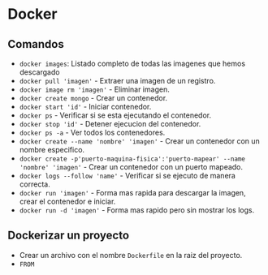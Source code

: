 # Docker

## Comandos

- `docker images`: Listado completo de todas las imagenes que hemos descargado
- `docker pull 'imagen'` - Extraer una imagen de un registro.
- `docker image rm 'imagen'` - Eliminar imagen.
- `docker create mongo` - Crear un contenedor.
- `docker start 'id'` - Iniciar contenedor.
- `docker ps` - Verificar si se esta ejecutando el contenedor.
- `docker stop 'id'` - Detener ejecucion del contenedor.
- `docker ps -a` - Ver todos los contenedores.
- `docker create --name 'nombre' 'imagen'` - Crear un contenedor con un nombre especifico.
- `docker create -p'puerto-maquina-fisica':'puerto-mapear' --name 'nombre' 'imagen'` - Crear un contenedor con un puerto mapeado.
- `docker logs --follow 'name'` - Verificar si se ejecuto de manera correcta.
- `docker run 'imagen'` - Forma mas rapida para descargar la imagen, crear el contenedor e iniciar.
- `docker run -d 'imagen'` - Forma mas rapido pero sin mostrar los logs.

## Dockerizar un proyecto

- Crear un archivo con el nombre `Dockerfile` en la raiz del proyecto.
- `FROM`
